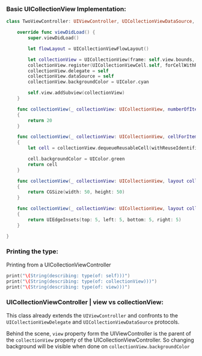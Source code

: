 ### Basic UICollectionView Implementation:
```swift
class TwoViewController: UIViewController, UICollectionViewDataSource, UICollectionViewDelegateFlowLayout, UICollectionViewDelegate {

    override func viewDidLoad() {
        super.viewDidLoad()

        let flowLayout = UICollectionViewFlowLayout()

        let collectionView = UICollectionView(frame: self.view.bounds, collectionViewLayout: flowLayout)
        collectionView.register(UICollectionViewCell.self, forCellWithReuseIdentifier: "collectionCell")
        collectionView.delegate = self
        collectionView.dataSource = self
        collectionView.backgroundColor = UIColor.cyan

        self.view.addSubview(collectionView)
    }

    func collectionView(_ collectionView: UICollectionView, numberOfItemsInSection section: Int) -> Int
    {
        return 20
    }

    func collectionView(_ collectionView: UICollectionView, cellForItemAt indexPath: IndexPath) -> UICollectionViewCell
    {
        let cell = collectionView.dequeueReusableCell(withReuseIdentifier: "collectionCell", for: indexPath as IndexPath)

        cell.backgroundColor = UIColor.green
        return cell
    }

    func collectionView(_ collectionView: UICollectionView, layout collectionViewLayout: UICollectionViewLayout, sizeForItemAt indexPath: IndexPath) -> CGSize
    {
        return CGSize(width: 50, height: 50)
    }

    func collectionView(_ collectionView: UICollectionView, layout collectionViewLayout: UICollectionViewLayout, insetForSectionAt section: Int) -> UIEdgeInsets
    {
        return UIEdgeInsets(top: 5, left: 5, bottom: 5, right: 5)
    }

}
```


### Printing the type:
Printing from a UICollectionViewController
```swift
print("\(String(describing: type(of: self)))")
print("\(String(describing: type(of: collectionView)))")
print("\(String(describing: type(of: view)))")
```

### UICollectionViewController | view vs collectionView:
This class already extends the `UIViewController` and confronts to the `UICollectionViewDelegate` and `UICollectionViewDataSource` protocols.

Behind the scene, `view` property form the UIViewController is the parent of the `collectionView` property of the UICollectionViewController. So changing background will be visible when done on `collectionView.backgroundColor`